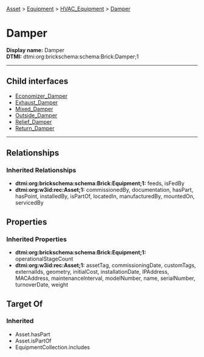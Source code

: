 [Asset](../../../Asset.md) > [Equipment](../../Equipment.md) > [HVAC_Equipment](../HVAC_Equipment.md) > [Damper](.)
# Damper

**Display name:** Damper<br />
**DTMI:** dtmi:org:brickschema:schema:Brick:Damper;1

---


## Child interfaces
* [Economizer_Damper](Economizer_Damper.md)
* [Exhaust_Damper](Exhaust_Damper.md)
* [Mixed_Damper](Mixed_Damper.md)
* [Outside_Damper](Outside_Damper.md)
* [Relief_Damper](Relief_Damper.md)
* [Return_Damper](Return_Damper.md)

---
## Relationships
### Inherited Relationships
* **dtmi:org:brickschema:schema:Brick:Equipment;1:** feeds, isFedBy
* **dtmi:org:w3id:rec:Asset;1:** commissionedBy, documentation, hasPart, hasPoint, installedBy, isPartOf, locatedIn, manufacturedBy, mountedOn, servicedBy
## Properties
### Inherited Properties
* **dtmi:org:brickschema:schema:Brick:Equipment;1:** operationalStageCount
* **dtmi:org:w3id:rec:Asset;1:** assetTag, commissioningDate, customTags, externalIds, geometry, initialCost, installationDate, IPAddress, MACAddress, maintenanceInterval, modelNumber, name, serialNumber, turnoverDate, weight
## Target Of
### Inherited
* Asset.hasPart
* Asset.isPartOf
* EquipmentCollection.includes
